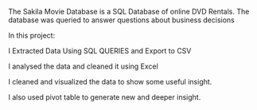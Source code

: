 The Sakila Movie Database is a SQL Database of online DVD Rentals. The database was queried to answer questions about business decisions

In this project:

I Extracted Data Using SQL QUERIES and Export to CSV

I analysed the data and cleaned it using Excel

I cleaned and visualized the data to show some useful insight.

I also used pivot table to generate new and deeper insight.


